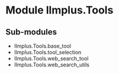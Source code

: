 Module llmplus.Tools
====================

Sub-modules
-----------
* llmplus.Tools.base_tool
* llmplus.Tools.tool_selection
* llmplus.Tools.web_search_tool
* llmplus.Tools.web_search_utils